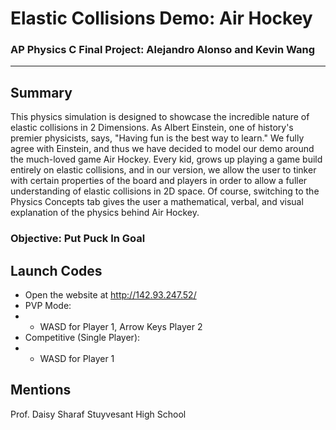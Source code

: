 # Elastic Collisions Demo: Air Hockey
### AP Physics C Final Project: Alejandro Alonso and Kevin Wang

---
## Summary
This physics simulation is designed to showcase the incredible nature of elastic collisions in 2 Dimensions. As Albert Einstein, one of history's premier physicists, says, "Having fun is the best way to learn." We fully agree with Einstein, and thus we have decided to model our demo around the much-loved game Air Hockey. Every kid, grows up playing a game build entirely on elastic collisions, and in our version, we allow the user to tinker with certain properties of the board and players in order to allow a fuller understanding of elastic collisions in 2D space. Of course, switching to the Physics Concepts tab gives the user a mathematical, verbal, and visual explanation of the physics behind Air Hockey.

### Objective: Put Puck In Goal

## Launch Codes
- Open the website at http://142.93.247.52/
- PVP Mode:
- - WASD for Player 1, Arrow Keys Player 2
- Competitive (Single Player):
- - WASD for Player 1

## Mentions
Prof. Daisy Sharaf
Stuyvesant High School
